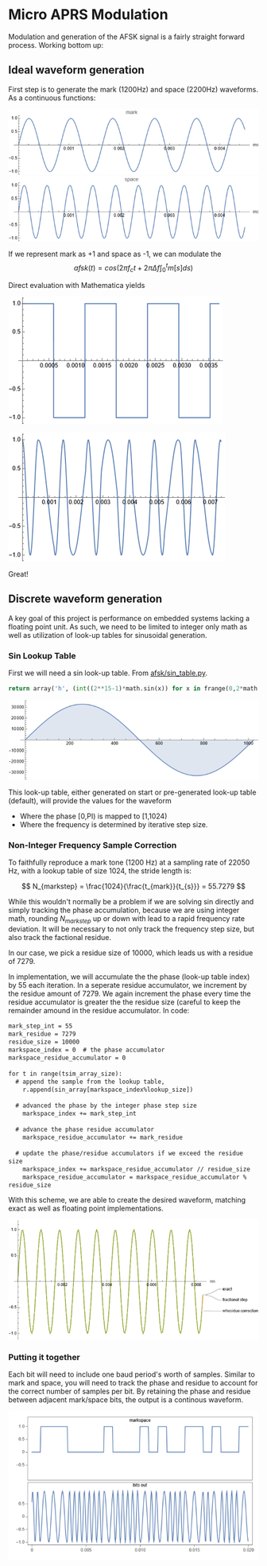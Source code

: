 


# Micro APRS Modulation

Modulation and generation of the AFSK signal is a fairly straight forward process.  Working bottom up:

## Ideal waveform generation

First step is to generate the mark (1200Hz) and space (2200Hz) waveforms.  As a continuous functions:
  
![AFSK Mark](mark.png?raw=true "Mark Waveform")
![AFSK Space](space.png?raw=true "Space Waveform")

If we represent mark as +1 and space as -1, we can modulate the 
$$afsk(t) = cos\left(2 \pi f_c t + 2 \pi \Delta f  \int_{0}^t m[s] d s \right) $$

Direct evaluation with Mathematica yields 

![AFSK Square](square.png?raw=true "Square Waveform")

![Afsk](afsk_continuous.png?raw=true "Afsk")

Great!


## Discrete waveform generation

A key goal of this project is performance on embedded systems lacking a floating point unit.  As such, we need to be limited to integer only math as well as utilization of look-up tables for sinusoidal generation.

### Sin Lookup Table

First we will need a sin look-up table.  From [afsk/sin_table.py](https://github.com/stephanelsmith/micro-aprs-modem/blob/master/afsk/sin_table.py). 

```python
return array('h', (int((2**15-1)*math.sin(x)) for x in frange(0,2*math.pi,2*math.pi/size)))
```

![Discrete Sin](discrete_sin.png?raw=true "Discrete Sin")

This look-up table, either generated on start or pre-generated look-up table (default), will provide the values for the waveform
- Where the phase [0,PI) is mapped to [1,1024)
- Where the frequency is determined by iterative step size.

### Non-Integer Frequency Sample Correction

To faithfully reproduce a mark tone (1200 Hz) at a sampling rate of 22050 Hz, with a lookup table of size 1024, the stride length is:

$$ N_{markstep} = \frac{1024}{\frac{t_{mark}}{t_{s}}} = 55.7279 $$ 

While this wouldn't normally be a problem if we are solving sin directly and simply tracking the phase accumulation, because we are using integer math, rounding $N_{markstep}$ up or down with lead to a rapid frequency rate deviation.  It will be necessary to not only track the frequency step size, but also track the factional residue.

In our case, we pick a residue size of 10000, which leads us with a residue of 7279.

In implementation, we will accumulate the the phase (look-up table index) by 55 each iteration.  In a seperate residue accumulator, we increment by the residue amount of 7279.  We again increment the phase every time the residue accumulator is greater the the residue size (careful to keep the remainder amound in the residue accumulator.  In code:

```
mark_step_int = 55 
mark_residue = 7279
residue_size = 10000
markspace_index = 0  # the phase accumulator
markspace_residue_accumulator = 0

for t in range(tsim_array_size):
  # append the sample from the lookup table, 
	r.append(sin_array[markspace_index%lookup_size])

  # advanced the phase by the integer phase step size
	markspace_index += mark_step_int

  # advance the phase residue accumulator
	markspace_residue_accumulator += mark_residue

  # update the phase/residue accumulators if we exceed the residue size
	markspace_index += markspace_residue_accumulator // residue_size 
	markspace_residue_accumulator = markspace_residue_accumulator % residue_size
```

With this scheme, we are able to create the desired waveform, matching exact as well as floating point implementations.

![Compare Sin](sin_out.png?raw=true "Compare Sin")

### Putting it together

Each bit will need to include one baud period's worth of samples.  Similar to mark and space, you will need to track the phase and residue to account for the correct number of samples per bit.  By retaining the phase and residue between adjacent mark/space bits, the output is a continous waveform.

![Mark/Space](markspace_out.png?raw=true "Mark/Space")

 



